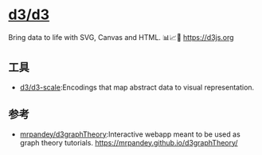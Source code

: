 # [d3/d3](https://github.com/d3/d3)

Bring data to life with SVG, Canvas and HTML. 📊📈🎉 https://d3js.org

## 工具

* [d3/d3-scale](https://github.com/d3/d3-scale):Encodings that map abstract data to visual representation.

## 参考

* [mrpandey/d3graphTheory](mrpandey/d3graphTheory):Interactive webapp meant to be used as graph theory tutorials. https://mrpandey.github.io/d3graphTheory/
